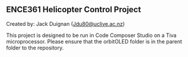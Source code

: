 ## ENCE361 Helicopter Control Project

Created by: Jack Duignan (Jdu80@uclive.ac.nz)

This project is designed to be run in Code Composer Studio on a Tiva microprocessor. Please ensure that the orbitOLED folder is in the parent folder to the repository. 

